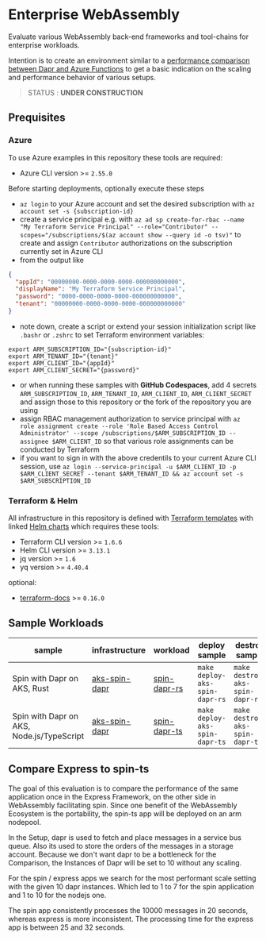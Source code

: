 # Enterprise WebAssembly

Evaluate various WebAssembly back-end frameworks and tool-chains for enterprise workloads.

Intention is to create an environment similar to a [performance comparison between Dapr and Azure Functions](https://dev.to/kaiwalter/comparing-azure-functions-vs-dapr-on-azure-container-apps-2noh) to get a basic indication on the scaling and performance behavior of various setups.

> STATUS : **UNDER CONSTRUCTION**

## Prequisites

### Azure

To use Azure examples in this repository these tools are required:

- Azure CLI version >= `2.55.0`

Before starting deployments, optionally execute these steps

- `az login` to your Azure account and set the desired subscription with `az account set -s {subscription-id}`
- create a service principal e.g. with `az ad sp create-for-rbac --name "My Terraform Service Principal" --role="Contributor" --scopes="/subscriptions/$(az account show --query id -o tsv)"` to create and assign `Contributor` authorizations on the subscription currently set in Azure CLI
- from the output like

```json
{
  "appId": "00000000-0000-0000-0000-000000000000",
  "displayName": "My Terraform Service Principal",
  "password": "0000-0000-0000-0000-000000000000",
  "tenant": "00000000-0000-0000-0000-000000000000"
}
```

- note down, create a script or extend your session initialization script like `.bashr` or `.zshrc` to set Terraform environment variables:

```shell
export ARM_SUBSCRIPTION_ID="{subscription-id}"
export ARM_TENANT_ID="{tenant}"
export ARM_CLIENT_ID="{appId}"
export ARM_CLIENT_SECRET="{password}"
```

- or when running these samples with **GitHub Codespaces**, add 4 secrets `ARM_SUBSCRIPTION_ID`, `ARM_TENANT_ID`, `ARM_CLIENT_ID`, `ARM_CLIENT_SECRET` and assign those to this repository or the fork of the repository you are using
- assign RBAC management authorization to service principal with `az role assignment create --role 'Role Based Access Control Administrator' --scope /subscriptions/$ARM_SUBSCRIPTION_ID --assignee $ARM_CLIENT_ID` so that various role assignments can be conducted by Terraform
- if you want to sign in with the above credentils to your current Azure CLI session, use `az login --service-principal -u $ARM_CLIENT_ID -p $ARM_CLIENT_SECRET --tenant $ARM_TENANT_ID && az account set -s $ARM_SUBSCRIPTION_ID`

### Terraform & Helm

All infrastructure in this repository is defined with [Terraform templates](https://www.terraform.io/) with linked [Helm charts](https://helm.sh/) which requires these tools:

- Terraform CLI version >= `1.6.6`
- Helm CLI version >= `3.13.1`
- jq version >= `1.6`
- yq version >= `4.40.4`

optional:

- [terraform-docs](https://terraform-docs.io/user-guide/installation/) >= `0.16.0`

## Sample Workloads

| sample                                    | infrastructure                                   | workload                                         | deploy sample                  | destroy sample                  |
| ----------------------------------------- | ------------------------------------------------ | ------------------------------------------------ | ------------------------------ | ------------------------------- |
| Spin with Dapr on AKS, Rust               | [aks-spin-dapr](./infra/aks-spin-dapr/README.md) | [spin-dapr-rs](./samples/spin-dapr-rs/README.md) | `make deploy-aks-spin-dapr-rs` | `make destroy-aks-spin-dapr-rs` |
| Spin with Dapr on AKS, Node.js/TypeScript | [aks-spin-dapr](./infra/aks-spin-dapr/README.md) | [spin-dapr-ts](./samples/spin-dapr-ts/README.md) | `make deploy-aks-spin-dapr-ts` | `make destroy-aks-spin-dapr-ts` |



## Compare Express to spin-ts

The goal of this evaluation is to compare the performance of the same application once in the Express Framework, on the other side in WebAssembly facilitating spin. Since one benefit of the WebAssembly Ecosystem is the portability, the spin-ts app will be deployed on an arm nodepool.

In the Setup, dapr is used to fetch and place messages in a service bus queue. Also its used to store the orders of the messages in a storage account. Because we don't want dapr to be a bottleneck for the Comparison, the Instances of Dapr will be set to 10 without any scaling. 

For the spin / express apps we search for the most performant scale setting with the given 10 dapr instances. Which led to 1 to 7 for the spin application and 1 to 10 for the nodejs one.

The spin app consistently processes the 10000 messages in 20 seconds, whereas express is more inconsistent. The processing time for the express app is between 25 and 32 seconds. 

